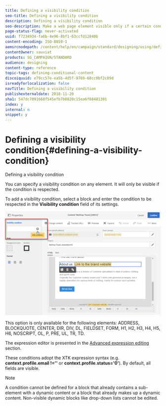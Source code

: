 ```yaml
---
title: Defining a visibility condition
seo-title: Defining a visibility condition
description: Defining a visibility condition
seo-description: Make a web page element visible only if a certain condition is respected.
page-status-flag: never-activated
uuid: f7234934-fa6b-4e96-8bf1-63ccfd12840b
content-encoding: ISO-8859-1
aemsrcnodepath: /content/help/en/campaign/standard/designing/using/defining-a-visibility-condition
contentOwner: sauviat
products: SG_CAMPAIGN/STANDARD
audience: designing
content-type: reference
topic-tags: defining-conditional-content
discoiquuid: e79cc57e-ea5b-4d5f-9769-68cc0bf2c89d
isreadyforlocalization: false
navTitle: Defining a visibility condition
publishexternaldate: 2018-11-20
sha1: 547dc7091668f545efb7b0820c15ea6f88481301
index: y
internal: n
snippet: y
---
```


# Defining a visibility condition{#defining-a-visibility-condition}

Defining a visibility condition

You can specify a visibility condition on any element. It will only be visible if the condition is respected.

To add a visibility condition, select a block and enter the condition to be respected in the **Visibility condition** field of its settings.

![](assets/delivery_content_5.png)

This option is only available for the following elements: ADDRESS, BLOCKQUOTE, CENTER, DIR, DIV, DL, FIELDSET, FORM, H1, H2, H3, H4, H5, H6, NOSCRIPT, OL, P, PRE, UL, TR, TD.

The expression editor is presented in the [Advanced expression editing](../../automating/using/editing-queries.md#about-query-editor) section.

These conditions adopt the XTK expression syntax (e.g. **context.profile.email !=''** or **context.profile.status='0'**). By default, all fields are visible.

>[!NOTE]
>
>A condition cannot be defined for a block that already contains a sub-element with a dynamic content or a block that already makes up a dynamic content. Non-visible dynamic blocks like drop-down lists cannot be edited.

